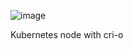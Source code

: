 ![image](https://github.com/user-attachments/assets/4116c4f8-2e4e-495c-a7df-4e0d73342216)

Kubernetes node with cri-o
